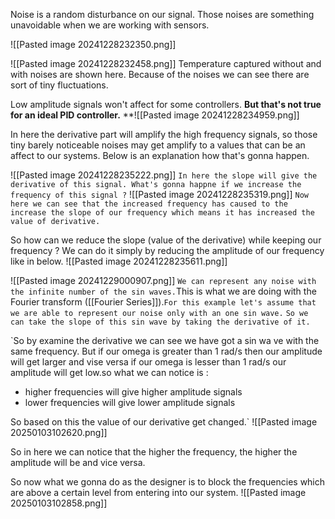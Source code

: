 Noise is a random disturbance on our signal. Those noises are something unavoidable when we are working with sensors.

![[Pasted image 20241228232350.png]]

![[Pasted image 20241228232458.png]]
Temperature captured without and with noises are shown here. Because of the noises we can see there are sort of tiny fluctuations.

Low amplitude signals won't affect for some controllers. **But that's not true for an ideal PID controller.**
**![[Pasted image 20241228234959.png]]

In here the derivative part will amplify the high frequency signals, so those tiny barely noticeable noises may get amplify to a values that can be an affect to our systems. Below is an explanation how that's gonna happen.

![[Pasted image 20241228235222.png]]
`In here the slope will give the derivative of this signal. What's gonna happne if we increase the frequency of this signal ?`
![[Pasted image 20241228235319.png]]
`Now here we can see that the increased frequency has caused to the increase the slope of our frequency which means it has increased the value of derivative.`

So how can we reduce the slope (value of the derivative) while keeping our frequency ? We can do it simply by reducing the amplitude of our frequency like in below.
![[Pasted image 20241228235611.png]]

 ![[Pasted image 20241229000907.png]]
 `We can represent any noise with the infinite number of the sin waves.`This is what we are doing with the Fourier transform ([[Fourier Series]]).`For this example let's assume that we are able to represent our noise only with an one sin wave.`
`So we can take the slope of this sin wave by taking the derivative of it.`

`So by examine the derivative we can see we have got a sin wa ve with the same frequency. But if our omega is greater than 1 rad/s then our amplitude will get larger and vise versa if our omega is lesser than 1 rad/s our amplitude will get low.so what we can notice is :

- higher frequencies will give higher amplitude signals 
- lower frequencies will give lower amplitude signals

So based on this the value of our derivative get changed.`
 ![[Pasted image 20250103102620.png]]

 So in here we can notice that the higher the frequency, the higher the amplitude will be  and vice versa.

So now what we gonna do as the designer is to block the frequencies which are above a certain level from entering into our system.
![[Pasted image 20250103102858.png]]


